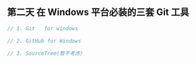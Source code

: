 ## 第二天  在 Windows 平台必装的三套 Git 工具

```c++
// 1. Git   for windows

// 2. GitHub for Windows

// 3. SourceTree(暂不考虑)

```